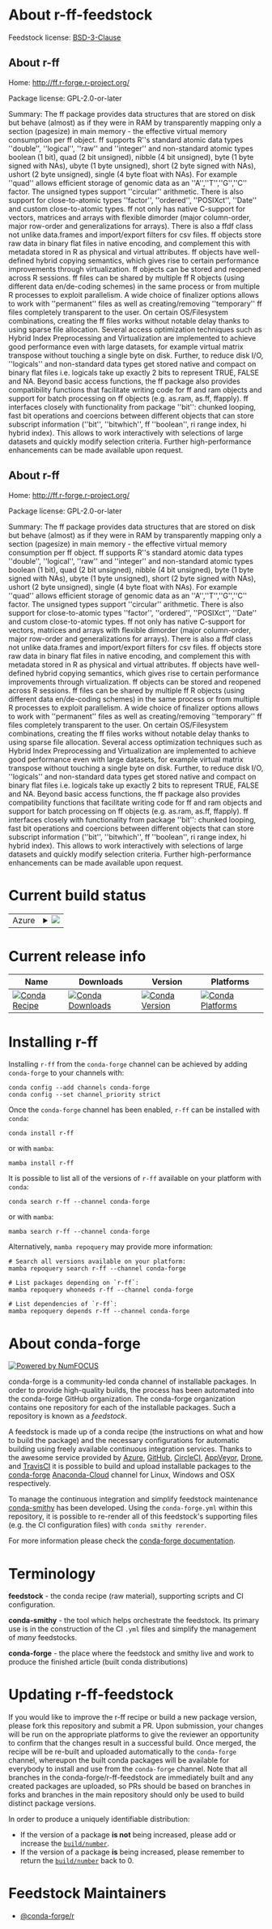 About r-ff-feedstock
====================

Feedstock license: [BSD-3-Clause](https://github.com/conda-forge/r-ff-feedstock/blob/main/LICENSE.txt)

About r-ff
----------

Home: http://ff.r-forge.r-project.org/

Package license: GPL-2.0-or-later

Summary: The ff package provides data structures that are stored on disk but behave (almost)
as if they were in RAM by transparently  mapping only a section (pagesize) in main
memory - the effective  virtual memory consumption per ff object. ff supports R''s
standard  atomic data types ''double'', ''logical'', ''raw'' and ''integer'' and  non-standard
atomic types boolean (1 bit), quad (2 bit unsigned),  nibble (4 bit unsigned), byte
(1 byte signed with NAs), ubyte (1 byte  unsigned), short (2 byte signed with NAs),
ushort (2 byte unsigned),  single (4 byte float with NAs). For example ''quad''
allows efficient  storage of genomic data as an ''A'',''T'',''G'',''C'' factor.
The unsigned  types support ''circular'' arithmetic. There is also support for  close-to-atomic
types ''factor'', ''ordered'', ''POSIXct'', ''Date'' and  custom close-to-atomic
types.  ff not only has native C-support for vectors, matrices and arrays  with
flexible dimorder (major column-order, major row-order and  generalizations for
arrays). There is also a ffdf class not unlike  data.frames and import/export filters
for csv files. ff objects store raw data in binary flat files in native encoding,
and complement this with metadata stored in R as physical and virtual attributes.
ff objects have well-defined hybrid copying semantics,  which gives rise to certain
performance improvements through  virtualization. ff objects can be stored and reopened
across R  sessions. ff files can be shared by multiple ff R objects  (using different
data en/de-coding schemes) in the same process  or from multiple R processes to
exploit parallelism. A wide choice of  finalizer options allows to work with ''permanent''
files as well as  creating/removing ''temporary'' ff files completely transparent
to the  user. On certain OS/Filesystem combinations, creating the ff files works
without notable delay thanks to using sparse file allocation. Several access optimization
techniques such as Hybrid Index  Preprocessing and Virtualization are implemented
to achieve good  performance even with large datasets, for example virtual matrix  transpose
without touching a single byte on disk. Further, to reduce  disk I/O, ''logicals''
and non-standard data types get stored native and  compact on binary flat files
i.e. logicals take up exactly 2 bits to  represent TRUE, FALSE and NA.  Beyond basic
access functions, the ff package also provides  compatibility functions that facilitate
writing code for ff and ram  objects and support for batch processing on ff objects
(e.g. as.ram,  as.ff, ffapply). ff interfaces closely with functionality from package  ''bit'':
chunked looping, fast bit operations and coercions between  different objects that
can store subscript information (''bit'',  ''bitwhich'', ff ''boolean'', ri range
index, hi hybrid index). This allows to work interactively with selections of large
datasets and quickly  modify selection criteria.  Further high-performance enhancements
can be made available upon request.

About r-ff
----------

Home: http://ff.r-forge.r-project.org/

Package license: GPL-2.0-or-later

Summary: The ff package provides data structures that are stored on disk but behave (almost)
as if they were in RAM by transparently  mapping only a section (pagesize) in main
memory - the effective  virtual memory consumption per ff object. ff supports R''s
standard  atomic data types ''double'', ''logical'', ''raw'' and ''integer'' and  non-standard
atomic types boolean (1 bit), quad (2 bit unsigned),  nibble (4 bit unsigned), byte
(1 byte signed with NAs), ubyte (1 byte  unsigned), short (2 byte signed with NAs),
ushort (2 byte unsigned),  single (4 byte float with NAs). For example ''quad''
allows efficient  storage of genomic data as an ''A'',''T'',''G'',''C'' factor.
The unsigned  types support ''circular'' arithmetic. There is also support for  close-to-atomic
types ''factor'', ''ordered'', ''POSIXct'', ''Date'' and  custom close-to-atomic
types.  ff not only has native C-support for vectors, matrices and arrays  with
flexible dimorder (major column-order, major row-order and  generalizations for
arrays). There is also a ffdf class not unlike  data.frames and import/export filters
for csv files. ff objects store raw data in binary flat files in native encoding,
and complement this with metadata stored in R as physical and virtual attributes.
ff objects have well-defined hybrid copying semantics,  which gives rise to certain
performance improvements through  virtualization. ff objects can be stored and reopened
across R  sessions. ff files can be shared by multiple ff R objects  (using different
data en/de-coding schemes) in the same process  or from multiple R processes to
exploit parallelism. A wide choice of  finalizer options allows to work with ''permanent''
files as well as  creating/removing ''temporary'' ff files completely transparent
to the  user. On certain OS/Filesystem combinations, creating the ff files works
without notable delay thanks to using sparse file allocation. Several access optimization
techniques such as Hybrid Index  Preprocessing and Virtualization are implemented
to achieve good  performance even with large datasets, for example virtual matrix  transpose
without touching a single byte on disk. Further, to reduce  disk I/O, ''logicals''
and non-standard data types get stored native and  compact on binary flat files
i.e. logicals take up exactly 2 bits to  represent TRUE, FALSE and NA.  Beyond basic
access functions, the ff package also provides  compatibility functions that facilitate
writing code for ff and ram  objects and support for batch processing on ff objects
(e.g. as.ram,  as.ff, ffapply). ff interfaces closely with functionality from package  ''bit'':
chunked looping, fast bit operations and coercions between  different objects that
can store subscript information (''bit'',  ''bitwhich'', ff ''boolean'', ri range
index, hi hybrid index). This allows to work interactively with selections of large
datasets and quickly  modify selection criteria.  Further high-performance enhancements
can be made available upon request.


Current build status
====================


<table>
    
  <tr>
    <td>Azure</td>
    <td>
      <details>
        <summary>
          <a href="https://dev.azure.com/conda-forge/feedstock-builds/_build/latest?definitionId=1131&branchName=main">
            <img src="https://dev.azure.com/conda-forge/feedstock-builds/_apis/build/status/r-ff-feedstock?branchName=main">
          </a>
        </summary>
        <table>
          <thead><tr><th>Variant</th><th>Status</th></tr></thead>
          <tbody><tr>
              <td>linux_64_r_base4.2</td>
              <td>
                <a href="https://dev.azure.com/conda-forge/feedstock-builds/_build/latest?definitionId=1131&branchName=main">
                  <img src="https://dev.azure.com/conda-forge/feedstock-builds/_apis/build/status/r-ff-feedstock?branchName=main&jobName=linux&configuration=linux%20linux_64_r_base4.2" alt="variant">
                </a>
              </td>
            </tr><tr>
              <td>linux_64_r_base4.3</td>
              <td>
                <a href="https://dev.azure.com/conda-forge/feedstock-builds/_build/latest?definitionId=1131&branchName=main">
                  <img src="https://dev.azure.com/conda-forge/feedstock-builds/_apis/build/status/r-ff-feedstock?branchName=main&jobName=linux&configuration=linux%20linux_64_r_base4.3" alt="variant">
                </a>
              </td>
            </tr><tr>
              <td>osx_64_r_base4.2</td>
              <td>
                <a href="https://dev.azure.com/conda-forge/feedstock-builds/_build/latest?definitionId=1131&branchName=main">
                  <img src="https://dev.azure.com/conda-forge/feedstock-builds/_apis/build/status/r-ff-feedstock?branchName=main&jobName=osx&configuration=osx%20osx_64_r_base4.2" alt="variant">
                </a>
              </td>
            </tr><tr>
              <td>osx_64_r_base4.3</td>
              <td>
                <a href="https://dev.azure.com/conda-forge/feedstock-builds/_build/latest?definitionId=1131&branchName=main">
                  <img src="https://dev.azure.com/conda-forge/feedstock-builds/_apis/build/status/r-ff-feedstock?branchName=main&jobName=osx&configuration=osx%20osx_64_r_base4.3" alt="variant">
                </a>
              </td>
            </tr><tr>
              <td>win_64</td>
              <td>
                <a href="https://dev.azure.com/conda-forge/feedstock-builds/_build/latest?definitionId=1131&branchName=main">
                  <img src="https://dev.azure.com/conda-forge/feedstock-builds/_apis/build/status/r-ff-feedstock?branchName=main&jobName=win&configuration=win%20win_64_" alt="variant">
                </a>
              </td>
            </tr>
          </tbody>
        </table>
      </details>
    </td>
  </tr>
</table>

Current release info
====================

| Name | Downloads | Version | Platforms |
| --- | --- | --- | --- |
| [![Conda Recipe](https://img.shields.io/badge/recipe-r--ff-green.svg)](https://anaconda.org/conda-forge/r-ff) | [![Conda Downloads](https://img.shields.io/conda/dn/conda-forge/r-ff.svg)](https://anaconda.org/conda-forge/r-ff) | [![Conda Version](https://img.shields.io/conda/vn/conda-forge/r-ff.svg)](https://anaconda.org/conda-forge/r-ff) | [![Conda Platforms](https://img.shields.io/conda/pn/conda-forge/r-ff.svg)](https://anaconda.org/conda-forge/r-ff) |

Installing r-ff
===============

Installing `r-ff` from the `conda-forge` channel can be achieved by adding `conda-forge` to your channels with:

```
conda config --add channels conda-forge
conda config --set channel_priority strict
```

Once the `conda-forge` channel has been enabled, `r-ff` can be installed with `conda`:

```
conda install r-ff
```

or with `mamba`:

```
mamba install r-ff
```

It is possible to list all of the versions of `r-ff` available on your platform with `conda`:

```
conda search r-ff --channel conda-forge
```

or with `mamba`:

```
mamba search r-ff --channel conda-forge
```

Alternatively, `mamba repoquery` may provide more information:

```
# Search all versions available on your platform:
mamba repoquery search r-ff --channel conda-forge

# List packages depending on `r-ff`:
mamba repoquery whoneeds r-ff --channel conda-forge

# List dependencies of `r-ff`:
mamba repoquery depends r-ff --channel conda-forge
```


About conda-forge
=================

[![Powered by
NumFOCUS](https://img.shields.io/badge/powered%20by-NumFOCUS-orange.svg?style=flat&colorA=E1523D&colorB=007D8A)](https://numfocus.org)

conda-forge is a community-led conda channel of installable packages.
In order to provide high-quality builds, the process has been automated into the
conda-forge GitHub organization. The conda-forge organization contains one repository
for each of the installable packages. Such a repository is known as a *feedstock*.

A feedstock is made up of a conda recipe (the instructions on what and how to build
the package) and the necessary configurations for automatic building using freely
available continuous integration services. Thanks to the awesome service provided by
[Azure](https://azure.microsoft.com/en-us/services/devops/), [GitHub](https://github.com/),
[CircleCI](https://circleci.com/), [AppVeyor](https://www.appveyor.com/),
[Drone](https://cloud.drone.io/welcome), and [TravisCI](https://travis-ci.com/)
it is possible to build and upload installable packages to the
[conda-forge](https://anaconda.org/conda-forge) [Anaconda-Cloud](https://anaconda.org/)
channel for Linux, Windows and OSX respectively.

To manage the continuous integration and simplify feedstock maintenance
[conda-smithy](https://github.com/conda-forge/conda-smithy) has been developed.
Using the ``conda-forge.yml`` within this repository, it is possible to re-render all of
this feedstock's supporting files (e.g. the CI configuration files) with ``conda smithy rerender``.

For more information please check the [conda-forge documentation](https://conda-forge.org/docs/).

Terminology
===========

**feedstock** - the conda recipe (raw material), supporting scripts and CI configuration.

**conda-smithy** - the tool which helps orchestrate the feedstock.
                   Its primary use is in the construction of the CI ``.yml`` files
                   and simplify the management of *many* feedstocks.

**conda-forge** - the place where the feedstock and smithy live and work to
                  produce the finished article (built conda distributions)


Updating r-ff-feedstock
=======================

If you would like to improve the r-ff recipe or build a new
package version, please fork this repository and submit a PR. Upon submission,
your changes will be run on the appropriate platforms to give the reviewer an
opportunity to confirm that the changes result in a successful build. Once
merged, the recipe will be re-built and uploaded automatically to the
`conda-forge` channel, whereupon the built conda packages will be available for
everybody to install and use from the `conda-forge` channel.
Note that all branches in the conda-forge/r-ff-feedstock are
immediately built and any created packages are uploaded, so PRs should be based
on branches in forks and branches in the main repository should only be used to
build distinct package versions.

In order to produce a uniquely identifiable distribution:
 * If the version of a package **is not** being increased, please add or increase
   the [``build/number``](https://docs.conda.io/projects/conda-build/en/latest/resources/define-metadata.html#build-number-and-string).
 * If the version of a package **is** being increased, please remember to return
   the [``build/number``](https://docs.conda.io/projects/conda-build/en/latest/resources/define-metadata.html#build-number-and-string)
   back to 0.

Feedstock Maintainers
=====================

* [@conda-forge/r](https://github.com/conda-forge/r/)

